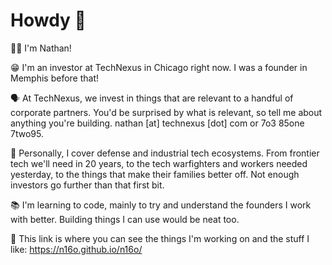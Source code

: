 # Howdy 👋

🙋‍♂️ I'm Nathan!

😁 I'm an investor at TechNexus in Chicago right now. I was a founder in Memphis before that!

🗣️ At TechNexus, we invest in things that are relevant to a handful of corporate partners. You'd be surprised by what is relevant, so tell me about anything you're building. nathan [at] technexus [dot] com or 7o3 85one 7two95.

🤍 Personally, I cover defense and industrial tech ecosystems. From frontier tech we'll need in 20 years, to the tech warfighters and workers needed yesterday, to the things that make their families better off. Not enough investors go further than that first bit.

📚 I'm learning to code, mainly to try and understand the founders I work with better. Building things I can use would be neat too.

👀 This link is where you can see the things I'm working on and the stuff I like: https://n16o.github.io/n16o/
